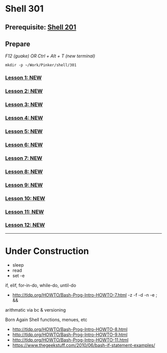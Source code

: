 # Shell 301

## Prerequisite: [Shell 201](https://github.com/inkVerb/Pinker/tree/master/201-shell)

## Prepare

*F12 (guake) OR Ctrl + Alt + T (new terminal)*

`mkdir -p ~/Work/Pinker/shell/301`

### [Lesson 1: NEW](https://github.com/inkVerb/pinker/blob/master/301-shell/Lesson-01.md)

### [Lesson 2: NEW](https://github.com/inkVerb/pinker/blob/master/301-shell/Lesson-02.md)

### [Lesson 3: NEW](https://github.com/inkVerb/pinker/blob/master/301-shell/Lesson-03.md)

### [Lesson 4: NEW](https://github.com/inkVerb/pinker/blob/master/301-shell/Lesson-04.md)

### [Lesson 5: NEW](https://github.com/inkVerb/pinker/blob/master/301-shell/Lesson-05.md)

### [Lesson 6: NEW](https://github.com/inkVerb/pinker/blob/master/301-shell/Lesson-06.md)

### [Lesson 7: NEW](https://github.com/inkVerb/pinker/blob/master/301-shell/Lesson-07.md)

### [Lesson 8: NEW](https://github.com/inkVerb/pinker/blob/master/301-shell/Lesson-08.md)

### [Lesson 9: NEW](https://github.com/inkVerb/pinker/blob/master/301-shell/Lesson-09.md)

### [Lesson 10: NEW](https://github.com/inkVerb/pinker/blob/master/301-shell/Lesson-10.md)

### [Lesson 11: NEW](https://github.com/inkVerb/pinker/blob/master/301-shell/Lesson-11.md)

### [Lesson 12: NEW](https://github.com/inkVerb/pinker/blob/master/301-shell/Lesson-12.md)
___
# Under Construction

- sleep
- read
- set -e

if, elif, for-in-do, while-do, until-do
- http://tldp.org/HOWTO/Bash-Prog-Intro-HOWTO-7.html
-z -f -d -n -e
 ; &&

arithmatic via bc & versioning

Born Again Shell
functions, menues, etc
- http://tldp.org/HOWTO/Bash-Prog-Intro-HOWTO-8.html
- http://tldp.org/HOWTO/Bash-Prog-Intro-HOWTO-9.html
- http://tldp.org/HOWTO/Bash-Prog-Intro-HOWTO-11.html
- https://www.thegeekstuff.com/2010/06/bash-if-statement-examples/
